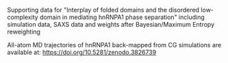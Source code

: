 Supporting data for "Interplay of folded domains and the disordered low-complexity domain in mediating hnRNPA1 phase separation" including simulation data, SAXS data and weights after Bayesian/Maximum Entropy reweighting

All-atom MD trajectories of hnRNPA1 back-mapped from CG simulations are available at: https://doi.org/10.5281/zenodo.3826739
